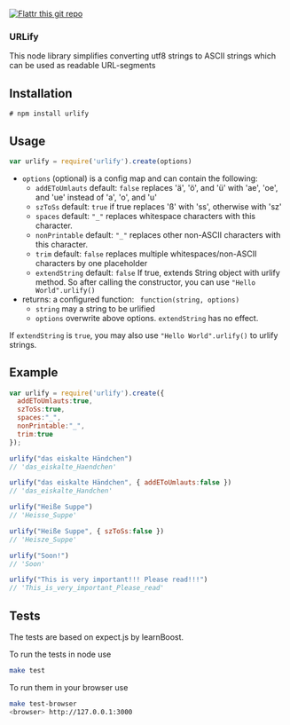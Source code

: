 [![Flattr this git repo](http://api.flattr.com/button/flattr-badge-large.png)](https://flattr.com/submit/auto?user_id=Gottox&url=https://github.com/Gottox/node-urlify&title=node-urlify&language=&tags=github&category=software)


### URLify

This node library simplifies converting utf8 strings to ASCII strings which can be used as readable URL-segments

## Installation

```
# npm install urlify
```

## Usage

``` javascript
var urlify = require('urlify').create(options)
```

* ```options``` (optional) is a config map and can contain the following:
  * ```addEToUmlauts``` default: ```false```
    replaces 'ä', 'ö', and 'ü' with 'ae', 'oe', and 'ue' instead of 'a', 'o', and 'u'
  * ```szToSs``` default: ```true```
    if true replaces 'ß' with 'ss', otherwise with 'sz'
  * ```spaces``` default: ```"_"```
    replaces whitespace characters with this character.
  * ```nonPrintable``` default: ```"_"```
    replaces other non-ASCII characters with this character.
  * ```trim``` default: ```false```
    replaces multiple whitespaces/non-ASCII characters by one placeholder
  * ```extendString``` default: ```false```
    If true, extends String object with urlify method.
    So after calling the constructor, you can use ```"Hello World".urlify()```
* returns: a configured function: ``` function(string, options)```
  * ```string``` may a string to be urlified
  * ```options``` overwrite above options. ```extendString``` has no effect.

If ```extendString``` is ```true```, you may also use ```"Hello World".urlify()```
to urlify strings.

## Example

``` javascript
var urlify = require('urlify').create({
  addEToUmlauts:true,
  szToSs:true,
  spaces:"_",
  nonPrintable:"_",
  trim:true
});

urlify("das eiskalte Händchen")
// 'das_eiskalte_Haendchen'

urlify("das eiskalte Händchen", { addEToUmlauts:false })
// 'das_eiskalte_Handchen'

urlify("Heiße Suppe")
// 'Heisse_Suppe'

urlify("Heiße Suppe", { szToSs:false })
// 'Heisze_Suppe'

urlify("Soon!")
// 'Soon'

urlify("This is very important!!! Please read!!!")
// 'This_is_very_important_Please_read'
```

## Tests

The tests are based on expect.js by learnBoost.

To run the tests in node use
``` bash
make test
```
To run them in your browser use

``` bash
make test-browser
<browser> http://127.0.0.1:3000
```
